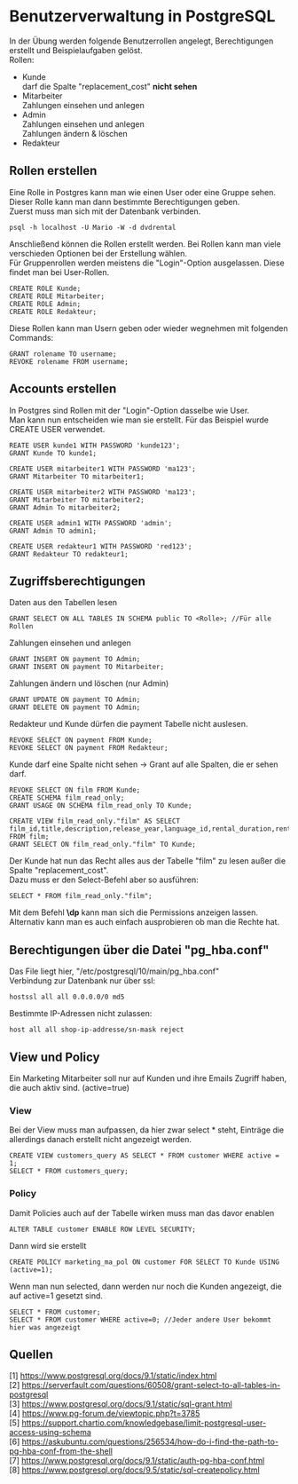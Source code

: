 # Benutzerverwaltung in PostgreSQL

In der Übung werden folgende Benutzerrollen angelegt, Berechtigungen erstellt und Beispielaufgaben gelöst.  
Rollen:
- Kunde  
darf die Spalte "replacement_cost" __nicht sehen__
- Mitarbeiter  
Zahlungen einsehen und anlegen
- Admin  
Zahlungen einsehen und anlegen  
Zahlungen ändern & löschen
- Redakteur

## Rollen erstellen
Eine Rolle in Postgres kann man wie einen User oder eine Gruppe sehen. Dieser Rolle kann man dann bestimmte Berechtigungen geben.  
Zuerst muss man sich mit der Datenbank verbinden.

	psql -h localhost -U Mario -W -d dvdrental
Anschließend können die Rollen erstellt werden. Bei Rollen kann man viele verschieden Optionen bei der Erstellung wählen.  
Für Gruppenrollen werden meistens die "Login"-Option ausgelassen. Diese findet man bei User-Rollen.

	CREATE ROLE Kunde;
	CREATE ROLE Mitarbeiter;
	CREATE ROLE Admin;
	CREATE ROLE Redakteur;
Diese Rollen kann man Usern geben oder wieder wegnehmen mit folgenden Commands:

	GRANT rolename TO username;
	REVOKE rolename FROM username;

## Accounts erstellen
In Postgres sind Rollen mit der "Login"-Option dasselbe wie User.  
Man kann nun entscheiden wie man sie erstellt. Für das Beispiel wurde CREATE USER verwendet.

	REATE USER kunde1 WITH PASSWORD 'kunde123';
	GRANT Kunde TO kunde1;
	
	CREATE USER mitarbeiter1 WITH PASSWORD 'ma123';
	GRANT Mitarbeiter TO mitarbeiter1;
	
	CREATE USER mitarbeiter2 WITH PASSWORD 'ma123';
	GRANT Mitarbeiter TO mitarbeiter2;
	GRANT Admin To mitarbeiter2;
	
	CREATE USER admin1 WITH PASSWORD 'admin';
	GRANT Admin TO admin1;
	
	CREATE USER redakteur1 WITH PASSWORD 'red123';
	GRANT Redakteur TO redakteur1;
	
## Zugriffsberechtigungen
Daten aus den Tabellen lesen

	GRANT SELECT ON ALL TABLES IN SCHEMA public TO <Rolle>; //Für alle Rollen
Zahlungen einsehen und anlegen

	GRANT INSERT ON payment TO Admin;
	GRANT INSERT ON payment TO Mitarbeiter;
Zahlungen ändern und löschen (nur Admin)

	GRANT UPDATE ON payment TO Admin;
	GRANT DELETE ON payment TO Admin;
Redakteur und Kunde dürfen die payment Tabelle nicht auslesen.

	REVOKE SELECT ON payment FROM Kunde;
	REVOKE SELECT ON payment FROM Redakteur;
Kunde darf eine Spalte nicht sehen -> Grant auf alle Spalten, die er sehen darf.

	REVOKE SELECT ON film FROM Kunde;
	CREATE SCHEMA film_read_only;
	GRANT USAGE ON SCHEMA film_read_only TO Kunde;
	
	CREATE VIEW film_read_only."film" AS SELECT film_id,title,description,release_year,language_id,rental_duration,rental_rate,length,rating,last_update,special_features,fulltext FROM film;
	GRANT SELECT ON film_read_only."film" TO Kunde;
	
Der Kunde hat nun das Recht alles aus der Tabelle "film" zu lesen außer die Spalte "replacement_cost".  
Dazu muss er den Select-Befehl aber so ausführen:

	SELECT * FROM film_read_only."film";
	
Mit dem Befehl __\dp__ kann man sich die Permissions anzeigen lassen. Alternativ kann man es auch einfach ausprobieren ob man die Rechte hat.

## Berechtigungen über die Datei "pg_hba.conf"
Das File liegt hier, "/etc/postgresql/10/main/pg_hba.conf"  
Verbindung zur Datenbank nur über ssl:

	hostssl all all 0.0.0.0/0 md5
Bestimmte IP-Adressen nicht zulassen:

	host all all shop-ip-addresse/sn-mask reject
## View und Policy
Ein Marketing Mitarbeiter soll nur auf Kunden und ihre Emails Zugriff haben, die auch aktiv sind. (active=true)

### View
Bei der View muss man aufpassen, da hier zwar select * steht, Einträge die allerdings danach erstellt nicht angezeigt werden.
	
	CREATE VIEW customers_query AS SELECT * FROM customer WHERE active = 1;
	SELECT * FROM customers_query;

### Policy
Damit Policies auch auf der Tabelle wirken muss man das davor enablen

	ALTER TABLE customer ENABLE ROW LEVEL SECURITY;
Dann wird sie erstellt

	CREATE POLICY marketing_ma_pol ON customer FOR SELECT TO Kunde USING (active=1); 
Wenn man nun selected, dann werden nur noch die Kunden angezeigt, die auf active=1 gesetzt sind.

	SELECT * FROM customer;
	SELECT * FROM customer WHERE active=0; //Jeder andere User bekommt hier was angezeigt

## Quellen
[1] https://www.postgresql.org/docs/9.1/static/index.html  
[2] https://serverfault.com/questions/60508/grant-select-to-all-tables-in-postgresql  
[3] https://www.postgresql.org/docs/9.1/static/sql-grant.html  
[4] https://www.pg-forum.de/viewtopic.php?t=3785  
[5] https://support.chartio.com/knowledgebase/limit-postgresql-user-access-using-schema  
[6] https://askubuntu.com/questions/256534/how-do-i-find-the-path-to-pg-hba-conf-from-the-shell  
[7] https://www.postgresql.org/docs/9.1/static/auth-pg-hba-conf.html  
[8] https://www.postgresql.org/docs/9.5/static/sql-createpolicy.html  
